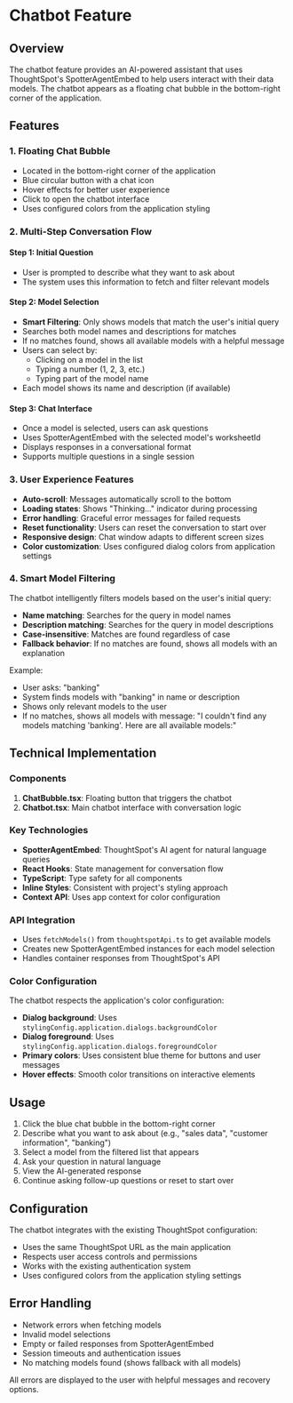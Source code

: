 # Chatbot Feature

## Overview

The chatbot feature provides an AI-powered assistant that uses ThoughtSpot's SpotterAgentEmbed to help users interact with their data models. The chatbot appears as a floating chat bubble in the bottom-right corner of the application.

## Features

### 1. Floating Chat Bubble
- Located in the bottom-right corner of the application
- Blue circular button with a chat icon
- Hover effects for better user experience
- Click to open the chatbot interface
- Uses configured colors from the application styling

### 2. Multi-Step Conversation Flow

#### Step 1: Initial Question
- User is prompted to describe what they want to ask about
- The system uses this information to fetch and filter relevant models

#### Step 2: Model Selection
- **Smart Filtering**: Only shows models that match the user's initial query
- Searches both model names and descriptions for matches
- If no matches found, shows all available models with a helpful message
- Users can select by:
  - Clicking on a model in the list
  - Typing a number (1, 2, 3, etc.)
  - Typing part of the model name
- Each model shows its name and description (if available)

#### Step 3: Chat Interface
- Once a model is selected, users can ask questions
- Uses SpotterAgentEmbed with the selected model's worksheetId
- Displays responses in a conversational format
- Supports multiple questions in a single session

### 3. User Experience Features

- **Auto-scroll**: Messages automatically scroll to the bottom
- **Loading states**: Shows "Thinking..." indicator during processing
- **Error handling**: Graceful error messages for failed requests
- **Reset functionality**: Users can reset the conversation to start over
- **Responsive design**: Chat window adapts to different screen sizes
- **Color customization**: Uses configured dialog colors from application settings

### 4. Smart Model Filtering

The chatbot intelligently filters models based on the user's initial query:

- **Name matching**: Searches for the query in model names
- **Description matching**: Searches for the query in model descriptions
- **Case-insensitive**: Matches are found regardless of case
- **Fallback behavior**: If no matches are found, shows all models with an explanation

Example:
- User asks: "banking"
- System finds models with "banking" in name or description
- Shows only relevant models to the user
- If no matches, shows all models with message: "I couldn't find any models matching 'banking'. Here are all available models:"

## Technical Implementation

### Components

1. **ChatBubble.tsx**: Floating button that triggers the chatbot
2. **Chatbot.tsx**: Main chatbot interface with conversation logic

### Key Technologies

- **SpotterAgentEmbed**: ThoughtSpot's AI agent for natural language queries
- **React Hooks**: State management for conversation flow
- **TypeScript**: Type safety for all components
- **Inline Styles**: Consistent with project's styling approach
- **Context API**: Uses app context for color configuration

### API Integration

- Uses `fetchModels()` from `thoughtspotApi.ts` to get available models
- Creates new SpotterAgentEmbed instances for each model selection
- Handles container responses from ThoughtSpot's API

### Color Configuration

The chatbot respects the application's color configuration:
- **Dialog background**: Uses `stylingConfig.application.dialogs.backgroundColor`
- **Dialog foreground**: Uses `stylingConfig.application.dialogs.foregroundColor`
- **Primary colors**: Uses consistent blue theme for buttons and user messages
- **Hover effects**: Smooth color transitions on interactive elements

## Usage

1. Click the blue chat bubble in the bottom-right corner
2. Describe what you want to ask about (e.g., "sales data", "customer information", "banking")
3. Select a model from the filtered list that appears
4. Ask your question in natural language
5. View the AI-generated response
6. Continue asking follow-up questions or reset to start over

## Configuration

The chatbot integrates with the existing ThoughtSpot configuration:
- Uses the same ThoughtSpot URL as the main application
- Respects user access controls and permissions
- Works with the existing authentication system
- Uses configured colors from the application styling settings

## Error Handling

- Network errors when fetching models
- Invalid model selections
- Empty or failed responses from SpotterAgentEmbed
- Session timeouts and authentication issues
- No matching models found (shows fallback with all models)

All errors are displayed to the user with helpful messages and recovery options. 